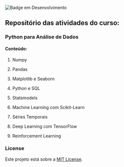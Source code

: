 ![Badge em Desenvolvimento](http://img.shields.io/static/v1?label=STATUS&message=EM%20DESENVOLVIMENTO&color=GREEN&style=for-the-badge)
## Repositório das atividades do curso:
### Python para Análise de Dados
#### Conteúdo: 
   1. Numpy
      
   2. Pandas 
   
   3. Matplotlib e Seaborn
   
   4. Python e SQL     
   
   5. Statsmodels
   
   6. Machine Learning com Scikit-Learn
   
   7. Séries Temporais
   
   8. Deep Learning com TensorFlow
   
   9. Reinforcement Learning

### License
Este projeto está sobre a [MIT License](LICENSE).
